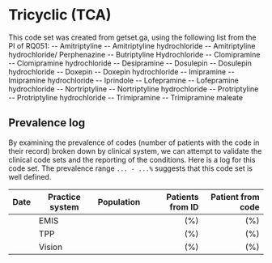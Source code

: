 # Tricyclic (TCA)  

This code set was created from getset.ga, using the following list from the PI of RQ051:
-- Amitriptyline
-- Amitriptyline hydrochloride
-- Amitriptyline hydrochloride/ Perphenazine
-- Butriptyline Hydrochloride
-- Clomipramine
-- Clomipramine hydrochloride
-- Desipramine
-- Dosulepin
-- Dosulepin hydrochloride
-- Doxepin
-- Doxepin hydrochloride
-- Imipramine
-- Imipramine hydrochloride
-- Iprindole
-- Lofepramine
-- Lofepramine hydrochloride
-- Nortriptyline
-- Nortriptyline hydrochloride
-- Protriptyline
-- Protriptyline hydrochloride
-- Trimipramine
-- Trimipramine maleate


## Prevalence log

By examining the prevalence of codes (number of patients with the code in their record) broken down by clinical system, we can attempt to validate the clinical code sets and the reporting of the conditions. Here is a log for this code set. The prevalence range `... - ...%` suggests that this code set is well defined.

| Date       | Practice system | Population | Patients from ID | Patient from code |
| ---------- | --------------- | ---------- | ---------------: | ----------------: |
|            | EMIS            |            |              (%) |               (%) |
|            | TPP             |            |              (%) |               (%) |
|            | Vision          |            |              (%) |               (%) |